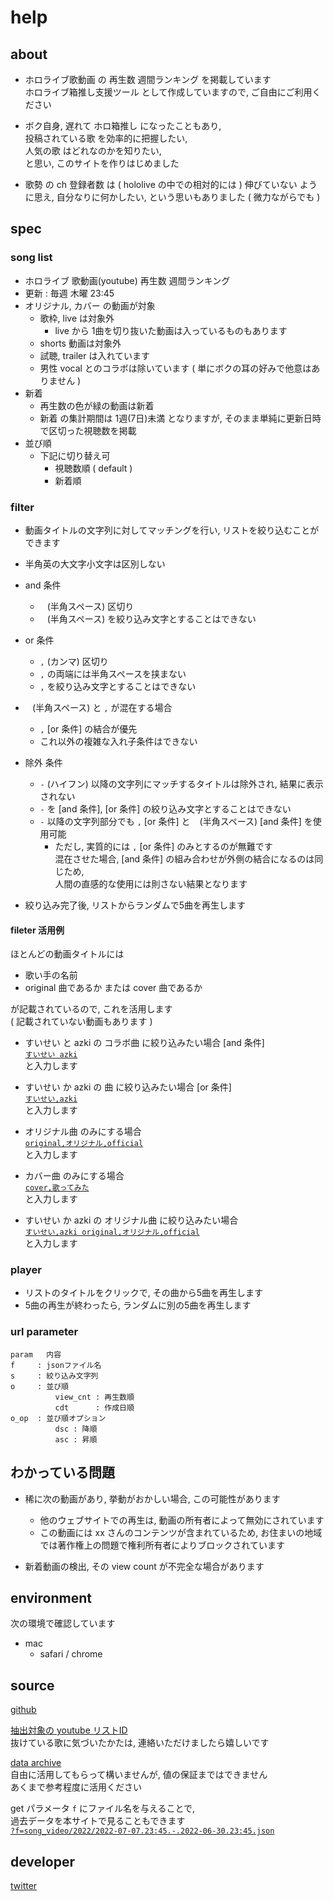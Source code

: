 
# help

## about

- ホロライブ歌動画 の 再生数 週間ランキング を掲載しています  
  ホロライブ箱推し支援ツール として作成していますので,
  ご自由にご利用ください

- ボク自身, 遅れて ホロ箱推し になったこともあり,  
  投稿されている歌 を効率的に把握したい,  
  人気の歌 はどれなのかを知りたい,  
  と思い, このサイトを作りはじめました

- 歌勢 の ch 登録者数 は
  ( hololive の中での相対的には ) 伸びていない
  ように思え, 自分なりに何かしたい,
  という思いもありました
  ( 微力ながらでも )


## spec

### song list

- ホロライブ 歌動画(youtube) 再生数 週間ランキング
- 更新 : 毎週 木曜 23:45
- オリジナル, カバー の動画が対象
  - 歌枠, live は対象外
    - live から 1曲を切り抜いた動画は入っているものもあります
  - shorts 動画は対象外
  - 試聴, trailer は入れています
  - 男性 vocal とのコラボは除いています ( 単にボクの耳の好みで他意はありません )
- 新着
  - 再生数の色が緑の動画は新着
  - 新着 の集計期間は 1週(7日)未満 となりますが,
    そのまま単純に更新日時で区切った視聴数を掲載
- 並び順
  - 下記に切り替え可
    - 視聴数順 ( default )
    - 新着順


### filter

- 動画タイトルの文字列に対してマッチングを行い, リストを絞り込むことができます
- 半角英の大文字小文字は区別しない

- and 条件
  - ` ` (半角スペース) 区切り
  - ` ` (半角スペース) を絞り込み文字とすることはできない

- or 条件
  - `,` (カンマ) 区切り
  - `,` の両端には半角スペースを挟まない
  - `,` を絞り込み文字とすることはできない

- ` ` (半角スペース) と `,` が混在する場合
  - `,` [or 条件] の結合が優先
  - これ以外の複雑な入れ子条件はできない

- 除外 条件
  - `-` (ハイフン) 以降の文字列にマッチするタイトルは除外され, 結果に表示されない
  - `-` を [and 条件], [or 条件] の絞り込み文字とすることはできない
  - `-` 以降の文字列部分でも `,` [or 条件] と ` ` (半角スペース) [and 条件] を使用可能
    - ただし, 実質的には `,` [or 条件] のみとするのが無難です  
      混在させた場合, [and 条件] の組み合わせが外側の結合になるのは同じため,  
      人間の直感的な使用には則さない結果となります

- 絞り込み完了後, リストからランダムで5曲を再生します


#### fileter 活用例  

ほとんどの動画タイトルには

- 歌い手の名前
- original 曲であるか または cover 曲であるか

が記載されているので, これを活用します  
( 記載されていない動画もあります )

- すいせい と azki の コラボ曲 に絞り込みたい場合 [and 条件]  
  [`すいせい azki`](https://ooq.jp/holo/song/?s=すいせい%20azki)  
  と入力します

- すいせい か azki の 曲 に絞り込みたい場合 [or 条件]  
  [`すいせい,azki`](https://ooq.jp/holo/song/?s=すいせい,azki)  
  と入力します

- オリジナル曲 のみにする場合  
  [`original,オリジナル,official`](https://ooq.jp/holo/song/?s=original,オリジナル,official)  
  と入力します

- カバー曲 のみにする場合  
  [`cover,歌ってみた`](https://ooq.jp/holo/song/?s=cover,歌ってみた)  
  と入力します

- すいせい か azki の オリジナル曲 に絞り込みたい場合  
  [`すいせい,azki original,オリジナル,official`](https://ooq.jp/holo/song/?s=すいせい,azki%20original,オリジナル,official)  
  と入力します


### player

- リストのタイトルをクリックで, その曲から5曲を再生します
- 5曲の再生が終わったら, ランダムに別の5曲を再生します


### url parameter

```
param   内容               
f     : jsonファイル名     
s     : 絞り込み文字列     
o     : 並び順             
          view_cnt : 再生数順
          cdt      : 作成日順
o_op  : 並び順オプション   
          dsc : 降順         
          asc : 昇順         
```


## わかっている問題

- 稀に次の動画があり, 挙動がおかしい場合, この可能性があります
  - 他のウェブサイトでの再生は, 動画の所有者によって無効にされています
  - この動画には xx さんのコンテンツが含まれているため,
    お住まいの地域では著作権上の問題で権利所有者によりブロックされています

- 新着動画の検出, その view count が不完全な場合があります


## environment

次の環境で確認しています

- mac
  - safari / chrome


## source

[github](https://github.com/ooq-kamui/holo-song)

[抽出対象の youtube リストID](https://github.com/ooq-kamui/holo-song/blob/master/stt/lib/holo_cnst.lua)  
抜けている歌に気づいたかたは, 連絡いただけましたら嬉しいです

[data archive](https://ooq.jp/holo/song/data/)  
自由に活用してもらって構いませんが, 値の保証まではできません  
あくまで参考程度に活用ください

get パラメータ `f` にファイル名を与えることで,  
過去データを本サイトで見ることもできます  
[`?f=song_video/2022/2022-07-07.23:45.-.2022-06-30.23:45.json`](https://ooq.jp/holo/song/?f=song_video/2022/2022-07-07.23:45.-.2022-06-30.23:45.json)


## developer

[twitter](https://twitter.com/ooq_kamui)



